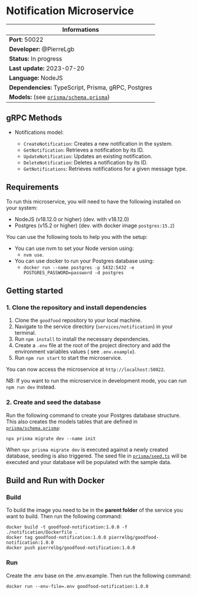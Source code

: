 # Notification Microservice

| Informations                                                       |
|--------------------------------------------------------------------|
| **Port:** 50022                                                    |
| **Developer:** @PierreLgb                                          |
| **Status:** In progress                                            |
| **Last update:** 2023-07-20                                       |
| **Language:** NodeJS                                               |
| **Dependencies:** TypeScript, Prisma, gRPC, Postgres               |
| **Models:** (see [`prisma/schema.prisma`](./prisma/schema.prisma)) |

## gRPC Methods

- Notifications model:

    - `CreateNotification`: Creates a new notification in the system.
    - `GetNotification`: Retrieves a notification by its ID.
    - `UpdateNotification`: Updates an existing notification.
    - `DeleteNotification`: Deletes a notification by its ID.
    - `GetNotifications`: Retrieves notifications for a given message type.

## Requirements

To run this microservice, you will need to have the following installed on your system:

- NodeJS (v18.12.0 or higher) (dev. with v18.12.0)
- Postgres (v15.2 or higher) (dev. with docker image `postgres:15.2`)

You can use the following tools to help you with the setup:

- You can use nvm to set your Node version using:
    - `nvm use`.
- You can use docker to run your Postgres database using:
    - `docker run --name postgres -p 5432:5432 -e POSTGRES_PASSWORD=password -d postgres`

## Getting started

### 1. Clone the repository and install dependencies

1. Clone the `goodfood` repository to your local machine.
2. Navigate to the service directory (`services/notification`) in your terminal.
3. Run `npm install` to install the necessary dependencies.
4. Create a `.env` file at the root of the project directory and add the environment variables values (
   see `.env.example`).
5. Run `npm run start` to start the microservice.

You can now access the microservice at `http://localhost:50022`.

NB: If you want to run the microservice in development mode, you can run `npm run dev` instead.

### 2. Create and seed the database

Run the following command to create your Postgres database structure. This also creates the models tables that are
defined in [`prisma/schema.prisma`](./prisma/schema.prisma):

```
npx prisma migrate dev --name init
```

When `npx prisma migrate dev` is executed against a newly created database, seeding is also triggered. The seed file
in [`prisma/seed.ts`](./prisma/seed.ts) will be executed and your database will be populated with the sample data.

## Build and Run with Docker

### Build

To build the image you need to be in the **parent folder** of the service you want to build. Then run the following
command:

```
docker build -t goodfood-notification:1.0.0 -f ./notification/Dockerfile .
docker tag goodfood-notification:1.0.0 pierrelbg/goodfood-notification:1.0.0
docker push pierrelbg/goodfood-notification:1.0.0
```

### Run

Create the .env base on the .env.example. Then run the following command:

```
docker run --env-file=.env goodfood-notification:1.0.0 
```
